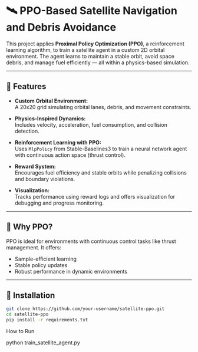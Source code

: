# 🛰️ PPO-Based Satellite Navigation and Debris Avoidance

This project applies **Proximal Policy Optimization (PPO)**, a reinforcement learning algorithm, to train a satellite agent in a custom 2D orbital environment. The agent learns to maintain a stable orbit, avoid space debris, and manage fuel efficiently — all within a physics-based simulation.

---

## 🚀 Features

- **Custom Orbital Environment:**  
  A 20x20 grid simulating orbital lanes, debris, and movement constraints.
  
- **Physics-Inspired Dynamics:**  
  Includes velocity, acceleration, fuel consumption, and collision detection.

- **Reinforcement Learning with PPO:**  
  Uses `MlpPolicy` from Stable-Baselines3 to train a neural network agent with continuous action space (thrust control).

- **Reward System:**  
  Encourages fuel efficiency and stable orbits while penalizing collisions and boundary violations.

- **Visualization:**  
  Tracks performance using reward logs and offers visualization for debugging and progress monitoring.

---

## 🧠 Why PPO?

PPO is ideal for environments with continuous control tasks like thrust management. It offers:
- Sample-efficient learning
- Stable policy updates
- Robust performance in dynamic environments

---

## 🧪 Installation

```bash
git clone https://github.com/your-username/satellite-ppo.git
cd satellite-ppo
pip install -r requirements.txt
```
How to Run

python train_satellite_agent.py
